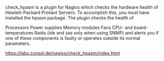 check_hpasm is a plugin for Nagios which checks the hardware health of Hewlett-Packard Proliant Servers. To accomplish this, you must have installed the hpasm package. The plugin checks the health of

Processors
Power supplies
Memory modules
Fans
CPU- and board-temperatures
Raids (ide and sas only when using SNMP)
and alerts you if one of these components is faulty or operates outside its normal parameters.


https://labs.consol.de/nagios/check_hpasm/index.html

